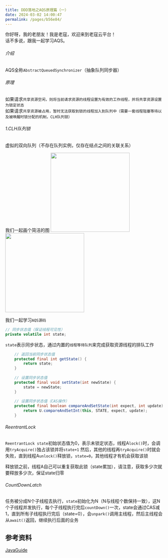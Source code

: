 ```yaml
---
title: DDD落地之AQS原理篇（一）
date: 2024-03-02 14:00:47
permalink: /pages/b56e84/
---
```


你好呀，我的老朋友！我是老寇，欢迎来到老寇云平台！   
话不多说，跟我一起学习AQS。

###### 介绍
AQS全称```AbstractQueuedSynchronizer```（抽象队列同步器）

###### 原理
如果请求```共享资源空闲，则将当前请求资源的线程设置为有效的工作线程，并将共享资源设置为锁定状态```   
如果请求```共享资源被占用，暂时无法获取到锁的线程加入到队列中（需要一套线程阻塞等待以及被唤醒时锁分配的机制，CLH队列锁）```   

###### 1.CLH队列锁
虚拟的双向队列（不存在队列实例，仅存在结点之间的关联关系）  

我们一起画个简洁的图
<img src="/img/ddd/img_1.png" height='250'/>
<img src="/img/ddd/img_2.png" height='250'/>
 
我们一起学习```AQS源码```
```java
// 同步状态值（保证线程可见性）
private volatile int state;
```
```state```表示同步状态，通过内置的```线程等待队列```来完成获取资源线程的排队工作

```java
    // 返回当前同步状态值
    protected final int getState() {
        return state;
    }
    
    // 设置同步状态值
    protected final void setState(int newState) {
        state = newState;
    }
    
    // 设置同步状态值（CAS操作）
    protected final boolean compareAndSetState(int expect, int update) {
        return U.compareAndSetInt(this, STATE, expect, update);
    }
```

###### ReentrantLock
```ReentrantLock state```初始状态值为0，表示未锁定状态，线程A```lock()```时，会调用```tryAcquire()```独占该锁并将```state+1``` 
然后，其他的线程再```tryAcquire()```时就会失败，直到线程A```unlock()```释放锁，```state=0```，其他线程才有机会获取该锁

释放锁之前，线程A自己可以重复获取此锁（state累加），请注意，获取多少次就要释放多少次，保证state归零

###### CountDownLatch
任务被分成N个子线程去执行，```state```初始化为N（N与线程个数保持一致），这N个子线程并发执行，每个子线程执行完后```countDown()```一次，state会通过CAS减1，直到所有子线程执行完后（state=0），会```unpark()```调用主线程，然后主线程会从```await()```返回，继续执行后面的业务

## 参考资料
[JavaGuide](https://javaguide.cn/java/concurrent/java-concurrent-questions-03.html#aqs)   